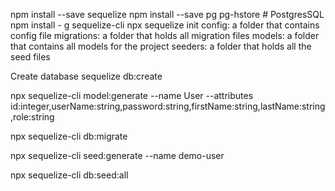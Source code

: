 npm install --save sequelize
npm install --save pg pg-hstore # PostgresSQL
npm install - g sequelize-cli
npx sequelize init
    config: a folder that contains config file
    migrations: a folder that holds all migration files
    models: a folder that contains all models for the project
    seeders: a folder that holds all the seed files

Create database
    sequelize db:create

npx sequelize-cli model:generate --name User --attributes id:integer,userName:string,password:string,firstName:string,lastName:string,role:string  

npx sequelize-cli db:migrate


npx sequelize-cli seed:generate --name demo-user 

npx sequelize-cli db:seed:all



 